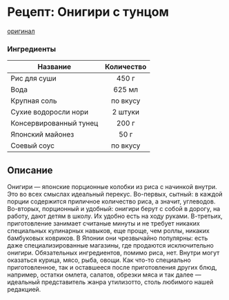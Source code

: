 # Рецепт: Онигири с тунцом
[оригинал](https://eda.ru/recepty/zakuski/onigiri-s-tuncom-139907)

### Ингредиенты
| Название        	| Количество    |
| -------------   	|:-------------:|
| Рис для суши  	| 450 г 		|
| Вода 	| 625 мл      	|
| Крупная соль	| по вкусу    	|
| Сухие водоросли нори	| 2 штуки     	|
| Консервированный тунец	| 200 г      	|
| Японский майонез	| 50 г     	|
| Соевый соус	| по вкусу     	|

## Описание
Онигири — японские порционные колобки из риса с начинкой внутри. Это во всех смыслах идеальный перекус. Во-первых, сытный: в каждой порции содержится приличное количество риса, а значит, углеводов. Во-вторых, порционный и удобный: онигири берут с собой в дорогу, на работу, дают детям в школу. Их удобно есть на ходу руками. В-третьих, приготовление занимает считаные минуты и не требует никаких специальных кулинарных навыков, еще проще, чем роллы, никаких бамбуковых ковриков. В Японии они чрезвычайно популярны: есть даже специализированные магазины, где продаются исключительно онигири. Обязательных ингредиентов, помимо риса, нет. Внутри могут оказаться курица, мясо, рыба, овощи. Как что-то специально приготовленное, так и оставшееся после приготовления других блюд, например, остатки омлета, салатов, обрезки мяса и так далее — идеальный представитель жанра утилизотто, столь любимого нашей редакцией.